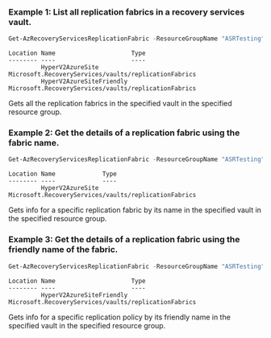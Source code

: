 ### Example 1: List all replication fabrics in a recovery services vault.
```powershell
Get-AzRecoveryServicesReplicationFabric -ResourceGroupName "ASRTesting" -ResourceName "HyperV2AzureVault"
```

```output
Location Name                     Type
-------- ----                     ----
         HyperV2AzureSite         Microsoft.RecoveryServices/vaults/replicationFabrics
         HyperV2AzureSiteFriendly Microsoft.RecoveryServices/vaults/replicationFabrics
```

Gets all the replication fabrics in the specified vault in the specified resource group.

### Example 2: Get the details of a replication fabric using the fabric name.
```powershell
Get-AzRecoveryServicesReplicationFabric -ResourceGroupName "ASRTesting" -ResourceName "HyperV2AzureVault" -FabricName "HyperV2AzureSite"
```

```output
Location Name             Type
-------- ----             ----
         HyperV2AzureSite Microsoft.RecoveryServices/vaults/replicationFabrics
```

Gets info for a specific replication fabric by its name in the specified vault in the specified resource group.


### Example 3: Get the details of a replication fabric using the friendly name of the fabric.
```powershell
Get-AzRecoveryServicesReplicationFabric -ResourceGroupName "ASRTesting" -ResourceName "HyperV2AzureVault" -FriendlyName "HyperV2AzureSiteFriendly"
```

```output
Location Name                     Type
-------- ----                     ----
         HyperV2AzureSiteFriendly Microsoft.RecoveryServices/vaults/replicationFabrics
```

Gets info for a specific replication policy by its friendly name in the specified vault in the specified resource group.


